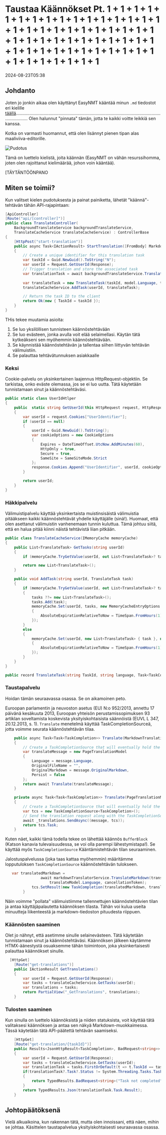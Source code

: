 # Taustaa Käännökset Pt. 1 + 1 + 1 + 1 + 1 + 1 + 1 + 1 + 1 + 1 + 1 + 1 + 1 + 1 + 1 + 1 + 1 + 1 + 1 + 1 + 1 + 1 + 1 + 1 + 1 + 1 + 1 + 1 + 1 + 1 + 1 + 1 + 1 + 1 + 1 + 1 + 1 + 1 + 1 + 1 + 1 + 1 + 1 + 1 + 1 + 1 + 1 + 1 + 1 + 1 + 1 + 1 + 1 + 1 + 1 + 1

<datetime class="hidden">2024-08-23T05:38</datetime>

<!--category-- EasyNMT, ASP.NET -->
## Johdanto

Joten jo jonkin aikaa olen käyttänyt EasyNMT kääntää minun `.md` tiedostot eri kielille [täällä](/blog/autotranslatingmarkdownfiles)...................................................................................................................................... Olen halunnut "pinnata" tämän, jotta te kaikki voitte leikkiä sen kanssa.

Kotka on varmasti huomannut, että olen lisännyt pienen tipan alas maaliviiva-editorille.

![Pudotus](translatedropdown.png)

Tämä on luettelo kielistä, joita käännän (EasyNMT on vähän resurssihomma, joten olen rajoittanut kielimäärää, johon voin kääntää).

[TÄYTÄNTÖÖNPANO

## Miten se toimii?

Kun valitset kielen pudotuksesta ja painat painiketta, lähetät "käännä"-tehtävän tähän API-rajapintaan:

```csharp
[ApiController]
[Route("api/[controller]")]
public class TranslateController(
    BackgroundTranslateService backgroundTranslateService,
    TranslateCacheService translateCacheService) : ControllerBase
{
    [HttpPost("start-translation")]
    public async Task<IActionResult> StartTranslation([FromBody] MarkdownTranslationModel model)
    {
        // Create a unique identifier for this translation task
        var taskId = Guid.NewGuid().ToString("N");
        var userId = Request.GetUserId(Response);
        // Trigger translation and store the associated task
        var translationTask = await backgroundTranslateService.Translate(model);
    
        var translateTask = new TranslateTask(taskId, model.Language, translationTask);
        translateCacheService.AddTask(userId, translateTask);

        // Return the task ID to the client
        return Ok(new { TaskId = taskId });
    }
}
```

THis tekee muutamia asioita:

1. Se luo yksilöllisen tunnisteen käännöstehtävään
2. Se luo evästeen, jonka avulla voit elää selaimellasi. Käytän tätä kytkeäkseni sen myöhemmin käännöstehtävään.
3. Se käynnistää käännöstehtävän ja tallentaa siihen liittyvän tehtävän välimuistiin.
4. Se palauttaa tehtävätunnuksen asiakkaalle

### Keksi

Cookie-palvelu on yksinkertainen laajennus HttpRequest-objektiin. Se tarkistaa, onko eväste olemassa, jos se ei luo uutta. Tätä käytetään tunnistamaan sinut ja käännöstehtäväsi.

```csharp
public static class UserIdHtlper
{
    public  static string GetUserId(this HttpRequest request, HttpResponse response)
    {
        var userId = request.Cookies["UserIdentifier"];
        if (userId == null)
        {
            userId = Guid.NewGuid().ToString();
            var cookieOptions = new CookieOptions
            {
                Expires = DateTimeOffset.UtcNow.AddMinutes(60),
                HttpOnly = true,
                Secure = true,
                SameSite = SameSiteMode.Strict
            };
            response.Cookies.Append("UserIdentifier", userId, cookieOptions);
        }

        return userId;
    }
}
```

### Häkkipalvelu

Välimuistipalvelu käyttää yksinkertaista muistinsisäistä välimuistia pitääkseen kaikki käännöstehtävät yhdelle käyttäjälle (sinä!). Huomaat, että olen asettanut välimuistin vanhenemaan tunnin kuluttua. Tämä johtuu siitä, että en halua pitää kiinni näistä tehtävistä liian pitkään.

```csharp
public class TranslateCacheService(IMemoryCache memoryCache)
{
    public List<TranslateTask> GetTasks(string userId)
    {
        if (memoryCache.TryGetValue(userId, out List<TranslateTask>? task)) return task;

        return new List<TranslateTask>();
    }

    public void AddTask(string userId, TranslateTask task)
    {
        if (memoryCache.TryGetValue(userId, out List<TranslateTask>? tasks))
        {
            tasks ??= new List<TranslateTask>();
            tasks.Add(task);
            memoryCache.Set(userId, tasks, new MemoryCacheEntryOptions
            {
                AbsoluteExpirationRelativeToNow = TimeSpan.FromHours(1)
            });
        }
        else
        {
            memoryCache.Set(userId, new List<TranslateTask> { task }, new MemoryCacheEntryOptions
            {
                AbsoluteExpirationRelativeToNow = TimeSpan.FromHours(1)
            });
        }
    }
}

public record TranslateTask(string TaskId, string language, Task<TaskCompletion>? Task);
```

### Taustapalvelu

Hoidan tämän seuraavassa osassa. Se on aikamoinen peto.

Euroopan parlamentin ja neuvoston asetus (EU) N:o 952/2013, annettu 17 päivänä kesäkuuta 2013, Euroopan yhteisön perustamissopimuksen 93 artiklan soveltamista koskevista yksityiskohtaisista säännöistä (EUVL L 347, 20.12.2013, s. 1). `Translate` menetelmä käyttää TaskCompletionSourceä, jotta voimme seurata käännöstehtävän tilaa.

```csharp
    public async Task<Task<TaskCompletion>> Translate(MarkdownTranslationModel message)
    {
        // Create a TaskCompletionSource that will eventually hold the result of the translation
        var translateMessage = new PageTranslationModel
        {
            Language = message.Language,
            OriginalFileName = "",
            OriginalMarkdown = message.OriginalMarkdown,
            Persist = false
        };
        return await Translate(translateMessage);
    }

    private async Task<Task<TaskCompletion>> Translate(PageTranslationModel message)
    {
        // Create a TaskCompletionSource that will eventually hold the result of the translation
        var tcs = new TaskCompletionSource<TaskCompletion>();
        // Send the translation request along with the TaskCompletionSource to be processed
        await _translations.SendAsync((message, tcs));
        return tcs.Task;
    }
```

Kuten näet, kaikki tämä todella tekee on lähettää käännös `BufferBlock` (Katson kanavia tulevaisuudessa, se voi olla parempi lähestymistapa!).
Se käyttää myös `TaskCompletionSource` Kääntämistehtävän tilan seuraaminen.

Jalostuspalvelussa (joka taas kattaa myöhemmin) määritämme lopputuloksen `TaskCompletionSource` käännöstehtävän tulokseen.

```csharp
   var translatedMarkdown =
                await markdownTranslatorService.TranslateMarkdown(translateModel.OriginalMarkdown,
                    translateModel.Language, cancellationToken);
            tcs.SetResult(new TaskCompletion(translatedMarkdown, translateModel.Language, true, DateTime.Now));
        }
```

Näin voimme "pollata" välimuistiimme tallennettujen käännöstehtävien tilan ja antaa käyttäjäpalautetta käännöksen tilasta. Tähän voi kulua useita minuutteja liikenteestä ja markdown-tiedoston pituudesta riippuen.

### Käännösten saaminen

Olet jo nähnyt, että asetimme sinulle selainevästeen. Tätä käytetään tunnistamaan sinut ja käännöstehtäväsi. Käännöksen jälkeen käytämme HTMX-äänestystä osuaksemme tähän toimintoon, joka yksinkertaisesti palauttaa käännökset sinulle.

```csharp
  [HttpGet]
    [Route("get-translations")]
    public IActionResult GetTranslations()
    {
        var userId = Request.GetUserId(Response);
        var tasks = translateCacheService.GetTasks(userId);
        var translations = tasks;
        return PartialView("_GetTranslations", translations);
    }
```

### Tulosten saaminen

Kun sinulla on luettelo käännöksistä ja niiden statuksista, voit käyttää tätä valitaksesi käännöksen ja antaa sen näkyä Markdown-muokkaimessa. Tässä käytetään tätä API-päätettä tehtävän saamiseksi.

```csharp
    [HttpGet]
    [Route("get-translation/{taskId}")]
    public Results<JsonHttpResult<TaskCompletion>, BadRequest<string>> GetTranslation(string taskId)
    {
        var userId = Request.GetUserId(Response);
        var tasks = translateCacheService.GetTasks(userId);
        var translationTask = tasks.FirstOrDefault(t => t.TaskId == taskId);
        if(translationTask?.Task?.Status != System.Threading.Tasks.TaskStatus.RanToCompletion)
        {
            return TypedResults.BadRequest<string>("Task not completed");
        }
        return TypedResults.Json(translationTask.Task.Result);
    }
```

## Johtopäätöksenä

Vielä alkuaikoina, kun rakennan tätä, mutta olen innoissani, että näen, mihin se johtaa. Käsittelen taustapalvelua yksityiskohtaisesti seuraavassa osassa.